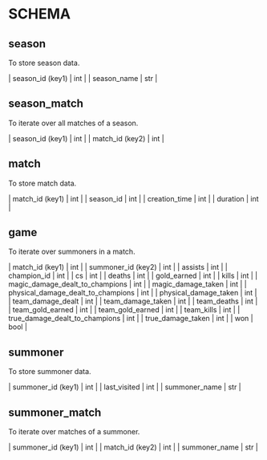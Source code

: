 # SCHEMA
## season
To store season data.

| season_id (key1) | int |
| season_name      | str |

## season_match
To iterate over all matches of a season.

| season_id (key1) | int |
| match_id (key2)  | int |

## match
To store match data.

| match_id (key1) | int |
| season_id       | int |
| creation_time   | int |
| duration        | int |

## game
To iterate over summoners in a match.

| match_id (key1)                    | int  |
| summoner_id (key2)                 | int  |
| assists                            | int  |
| champion_id                        | int  |
| cs                                 | int  |
| deaths                             | int  |
| gold_earned                        | int  |
| kills                              | int  |
| magic_damage_dealt_to_champions    | int  |
| magic_damage_taken                 | int  |
| physical_damage_dealt_to_champions | int  |
| physical_damage_taken              | int  |
| team_damage_dealt                  | int  |
| team_damage_taken                  | int  |
| team_deaths                        | int  |
| team_gold_earned                   | int  |
| team_gold_earned                   | int  |
| team_kills                         | int  |
| true_damage_dealt_to_champions     | int  |
| true_damage_taken                  | int  |
| won                                | bool |

## summoner
To store summoner data.

| summoner_id (key1) | int |
| last_visited       | int |
| summoner_name      | str |

## summoner_match
To iterate over matches of a summoner.

| summoner_id (key1) | int |
| match_id (key2)    | int |
| summoner_name      | str |
